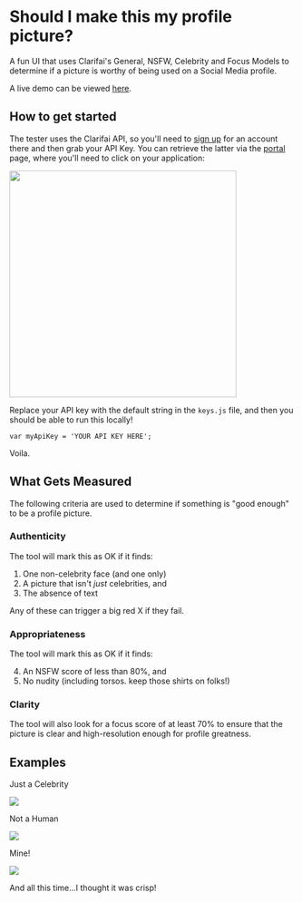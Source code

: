 # Should I make this my profile picture?
A fun UI that uses Clarifai's General, NSFW, Celebrity and Focus Models to determine if a picture is worthy of being used on a Social Media profile. 

A live demo can be viewed [here](https://jared-hack-projects.s3.us-east-2.amazonaws.com/profile-picture-tester/index.html).

## How to get started

The tester uses the Clarifai API, so you'll need to [sign up](http://clarifai.com/signup) for an account there and then grab your API Key. You can retrieve the latter via the [portal](https://portal.clarifai.com/apps) page, where you'll need to click on your application:

<img src="https://jared-hack-projects.s3.us-east-2.amazonaws.com/clarifai-javascript-starter/api-key.png" width="400"/>

Replace your API key with the default string in the `keys.js` file, and then you should be able to run this locally! 

```
var myApiKey = 'YOUR API KEY HERE';
```

Voila.

## What Gets Measured

The following criteria are used to determine if something is "good enough" to be a profile picture.

### Authenticity

The tool will mark this as OK if it finds:

1. One non-celebrity face (and one only)
2. A picture that isn't <i>just</i> celebrities, and
3. The absence of text

Any of these can trigger a big red X if they fail.

### Appropriateness

The tool will mark this as OK if it finds:

4. An NSFW score of less than 80%, and
5. No nudity (including torsos. keep those shirts on folks!)

### Clarity

The tool will also look for a focus score of at least 70% to ensure that the picture is clear and high-resolution enough for profile greatness.

## Examples

Just a Celebrity

<img src="https://jared-hack-projects.s3.us-east-2.amazonaws.com/profile-picture-tester/examples/bieber.png"/>

Not a Human

<img src="https://jared-hack-projects.s3.us-east-2.amazonaws.com/profile-picture-tester/examples/dog.png"/>

Mine!

<img src="https://jared-hack-projects.s3.us-east-2.amazonaws.com/profile-picture-tester/examples/me.png"/>

And all this time...I thought it was crisp!
